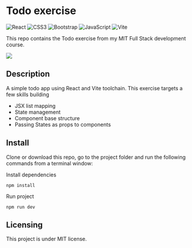 # Todo exercise

![React](https://img.shields.io/badge/react-%2320232a.svg?style=for-the-badge&logo=react&logoColor=%2361DAFB) ![CSS3](https://img.shields.io/badge/css3-%231572B6.svg?style=for-the-badge&logo=css3&logoColor=white) ![Bootstrap](https://img.shields.io/badge/bootstrap-%23563D7C.svg?style=for-the-badge&logo=bootstrap&logoColor=white) ![JavaScript](https://img.shields.io/badge/javascript-%23323330.svg?style=for-the-badge&logo=javascript&logoColor=%23F7DF1E) ![Vite](https://img.shields.io/badge/vite-%23646CFF.svg?style=for-the-badge&logo=vite&logoColor=white)

This repo contains the Todo exercise from my MIT Full Stack development course.

<img src="https://github.com/Mike-Veilleux/Todos/blob/main/src/assets/ReactTodoExercise.png">

## Description

A simple todo app using React and Vite toolchain. This exercise targets a few skills building

- JSX list mapping
- State management
- Component base structure
- Passing States as props to components

## Install

Clone or download this repo, go to the project folder and run the following commands from a terminal window:

Install dependencies

```
npm install
```

Run project

```
npm run dev
```

## Licensing

This project is under MIT license.
